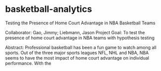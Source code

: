 # basketball-analytics
Testing the Presence of Home Court Advantage in NBA Basketball Teams 

Collaborator: Gao, Jimmy; Liebmann, Jason
Project Goal: To test the presence of home court advantage in NBA teams with hypothesis testing

Abstract: Professional basketball  has been a fun game to watch among all sports. Out of the three major sports leagues NFL, NHL and NBA, NBA seems to have the most impact of home court advantage on individual performance. With the
